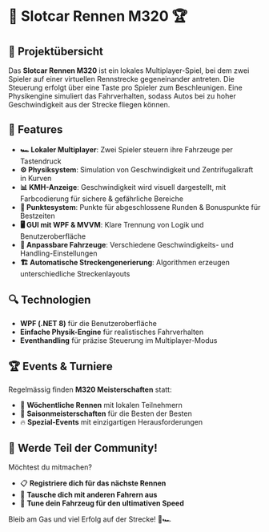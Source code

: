 # 🏁 Slotcar Rennen M320 🏆

## 📌 Projektübersicht
Das **Slotcar Rennen M320** ist ein lokales Multiplayer-Spiel, bei dem zwei Spieler auf einer virtuellen Rennstrecke gegeneinander antreten. Die Steuerung erfolgt über eine Taste pro Spieler zum Beschleunigen. Eine Physikengine simuliert das Fahrverhalten, sodass Autos bei zu hoher Geschwindigkeit aus der Strecke fliegen können.

## 🚗 Features
- **🏎️ Lokaler Multiplayer**: Zwei Spieler steuern ihre Fahrzeuge per Tastendruck
- **⚙️ Physiksystem**: Simulation von Geschwindigkeit und Zentrifugalkraft in Kurven
- **📊 KMH-Anzeige**: Geschwindigkeit wird visuell dargestellt, mit Farbcodierung für sichere & gefährliche Bereiche
- **🎯 Punktesystem**: Punkte für abgeschlossene Runden & Bonuspunkte für Bestzeiten
- **🖥️ GUI mit WPF & MVVM**: Klare Trennung von Logik und Benutzeroberfläche
- **🔧 Anpassbare Fahrzeuge**: Verschiedene Geschwindigkeits- und Handling-Einstellungen
- **🏗️ Automatische Streckengenerierung**: Algorithmen erzeugen unterschiedliche Streckenlayouts

## 🔍 Technologien
- **WPF (.NET 8)** für die Benutzeroberfläche
- **Einfache Physik-Engine** für realistisches Fahrverhalten
- **Eventhandling** für präzise Steuerung im Multiplayer-Modus

## 🏆 Events & Turniere
Regelmässig finden **M320 Meisterschaften** statt:
- 🎉 **Wöchentliche Rennen** mit lokalen Teilnehmern
- 🏁 **Saisonmeisterschaften** für die Besten der Besten
- 🔥 **Spezial-Events** mit einzigartigen Herausforderungen

## 🚀 Werde Teil der Community!
Möchtest du mitmachen?
- 📋 **Registriere dich für das nächste Rennen**
- 🤝 **Tausche dich mit anderen Fahrern aus**
- 🔧 **Tune dein Fahrzeug für den ultimativen Speed**

Bleib am Gas und viel Erfolg auf der Strecke! 💨🏎️


